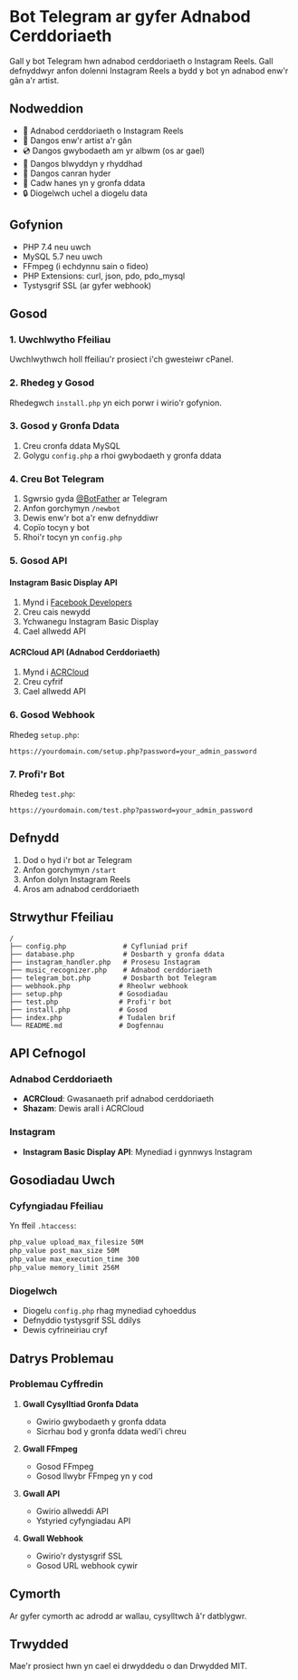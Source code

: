 # Bot Telegram ar gyfer Adnabod Cerddoriaeth

Gall y bot Telegram hwn adnabod cerddoriaeth o Instagram Reels. Gall defnyddwyr anfon dolenni Instagram Reels a bydd y bot yn adnabod enw'r gân a'r artist.

## Nodweddion

- 🎵 Adnabod cerddoriaeth o Instagram Reels
- 🎤 Dangos enw'r artist a'r gân
- 💿 Dangos gwybodaeth am yr albwm (os ar gael)
- 📅 Dangos blwyddyn y rhyddhad
- 🎯 Dangos canran hyder
- 💾 Cadw hanes yn y gronfa ddata
- 🔒 Diogelwch uchel a diogelu data

## Gofynion

- PHP 7.4 neu uwch
- MySQL 5.7 neu uwch
- FFmpeg (i echdynnu sain o fideo)
- PHP Extensions: curl, json, pdo, pdo_mysql
- Tystysgrif SSL (ar gyfer webhook)

## Gosod

### 1. Uwchlwytho Ffeiliau

Uwchlwythwch holl ffeiliau'r prosiect i'ch gwesteiwr cPanel.

### 2. Rhedeg y Gosod

Rhedegwch `install.php` yn eich porwr i wirio'r gofynion.

### 3. Gosod y Gronfa Ddata

1. Creu cronfa ddata MySQL
2. Golygu `config.php` a rhoi gwybodaeth y gronfa ddata

### 4. Creu Bot Telegram

1. Sgwrsio gyda [@BotFather](https://t.me/botfather) ar Telegram
2. Anfon gorchymyn `/newbot`
3. Dewis enw'r bot a'r enw defnyddiwr
4. Copïo tocyn y bot
5. Rhoi'r tocyn yn `config.php`

### 5. Gosod API

#### Instagram Basic Display API
1. Mynd i [Facebook Developers](https://developers.facebook.com/)
2. Creu cais newydd
3. Ychwanegu Instagram Basic Display
4. Cael allwedd API

#### ACRCloud API (Adnabod Cerddoriaeth)
1. Mynd i [ACRCloud](https://www.acrcloud.com/)
2. Creu cyfrif
3. Cael allwedd API

### 6. Gosod Webhook

Rhedeg `setup.php`:

```
https://yourdomain.com/setup.php?password=your_admin_password
```

### 7. Profi'r Bot

Rhedeg `test.php`:

```
https://yourdomain.com/test.php?password=your_admin_password
```

## Defnydd

1. Dod o hyd i'r bot ar Telegram
2. Anfon gorchymyn `/start`
3. Anfon dolyn Instagram Reels
4. Aros am adnabod cerddoriaeth

## Strwythur Ffeiliau

```
/
├── config.php              # Cyfluniad prif
├── database.php            # Dosbarth y gronfa ddata
├── instagram_handler.php   # Prosesu Instagram
├── music_recognizer.php    # Adnabod cerddoriaeth
├── telegram_bot.php        # Dosbarth bot Telegram
├── webhook.php            # Rheolwr webhook
├── setup.php              # Gosodiadau
├── test.php               # Profi'r bot
├── install.php            # Gosod
├── index.php              # Tudalen brif
└── README.md              # Dogfennau
```

## API Cefnogol

### Adnabod Cerddoriaeth
- **ACRCloud**: Gwasanaeth prif adnabod cerddoriaeth
- **Shazam**: Dewis arall i ACRCloud

### Instagram
- **Instagram Basic Display API**: Mynediad i gynnwys Instagram

## Gosodiadau Uwch

### Cyfyngiadau Ffeiliau
Yn ffeil `.htaccess`:
```apache
php_value upload_max_filesize 50M
php_value post_max_size 50M
php_value max_execution_time 300
php_value memory_limit 256M
```

### Diogelwch
- Diogelu `config.php` rhag mynediad cyhoeddus
- Defnyddio tystysgrif SSL ddilys
- Dewis cyfrineiriau cryf

## Datrys Problemau

### Problemau Cyffredin

1. **Gwall Cysylltiad Gronfa Ddata**
   - Gwirio gwybodaeth y gronfa ddata
   - Sicrhau bod y gronfa ddata wedi'i chreu

2. **Gwall FFmpeg**
   - Gosod FFmpeg
   - Gosod llwybr FFmpeg yn y cod

3. **Gwall API**
   - Gwirio allweddi API
   - Ystyried cyfyngiadau API

4. **Gwall Webhook**
   - Gwirio'r dystysgrif SSL
   - Gosod URL webhook cywir

## Cymorth

Ar gyfer cymorth ac adrodd ar wallau, cysylltwch â'r datblygwr.

## Trwydded

Mae'r prosiect hwn yn cael ei drwyddedu o dan Drwydded MIT.